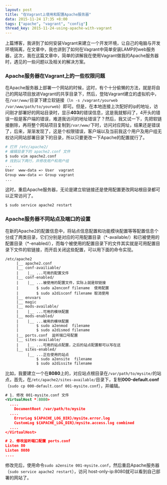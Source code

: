 ```yaml
---
layout: post
title: "在Vagrant上使用和配置Apache服务器"
data: 2015-11-24 17:35 +8:00
tags: ["apache", "vagrant", "config"]
thread_key: 2015-11-24-using-apache-with-vagrant
---
```


上篇博客，我讲到了如何安装Vagrant来建立一个开发环境，让自己的电脑与开发环境隔离，在文章中，我也讲到了如何在Vagrant中简单安装LAMP的web服务器，这次，我在这篇文章中，简单的讲解我在使用Vagrant做我的Apache服务器时，遇见的一些问题以及相关的解决方案。

### Apache服务器在Vagrant上的一些权限问题

在Apache服务器上部署一个网站的时候，这时，有个十分偷懒的方法，就是将自己的网站项目放进Vagrant的共享目录下，然后，登陆Vagrant建立的虚拟机中，在`/var/www/`目录下建立软链接（`ln -s /vagrant/yourweb /var/www/path/to/yourweb`）即可。但是，在本地连接上次配好的ip的地址，访问刚才部署好的网站目录时，显示**403**的错误信息，这是我就郁闷了，4开头的错误一般是客户端的错误，难道我访问的地址错误了？然后，我又试一下，先把软链接删除，再将整个网站项目复制到`/var/www/`下时，访问对应网址，结果还是错误了，后来，渐渐发现了，这是个权限错误，客户端以及当前我这个用户及用户组无权访问网站部署目录下的目录，所以只要更改一下Apache的配置就行了。

```bash
# 打开 /etc/apache2/
# 编辑目录下的 apache2.conf 文件
$ sudo vim apache2.conf
# 找到以下两行，并修改用户和用户组
...
User  www-data => User  vagrant
Group www-data => Group vagrant
...
```

这时，重启Apache服务器，无论是建立软链接还是使用配置更改网站根目录都可以正常访问了。

```bash
$ sudo service apache2 restart
```

### Apache服务器不同站点及端口的设置

在新的Apache2的配置信息中，将站点信息配置和功能模块配置等等配置信息个分成了两类目录，它们分别是对应的可用配置目录（\*-available/）和已被使用的配置目录（\*-enabled/），而每个被使用的配置目录下的文件其实就是可用配置目录下文件的软链接，而开启关闭这些配置，可以用下面的命令实现。

```tree
/etc/apache2
     |__ apache2.conf
     |__ conf-availiable/
     |    |__ ...可用的配置文件
     |__ conf-enabled/
     |    |__ ...被使用的配置文件，实际上就是软链接
     |        $ sudo a2enconf filename  使用配置
     |        $ sudo a2disconf filename 取消使用
     |__ envvars
     |__ magic
     |__ mods-available/
     |    |__ ...可用的模块配置
     |__ mods-enabled/
     |    |__ ...被用的模块配置
     |        $ sudo a2enmod  filename
     |        $ sudo a2dismod filename
     |__ ports.conf  监听端口号配置
     |__ sites-available/
     |    |__ ...可用的站点配置，之后的站点配置都可以写在这
     |__ sites-enabled/
          |__ ...正在使用的站点
              $ sudo a2ensite  filename
              $ sudo a2dissite filename
```

比如，我要建立一个在**8080**上的，对应站点根目录在`/var/path/to/mysite/`的站点，首先，在`/etc/apache2/sites-available/`目录下，复制**000-default.conf**（`sudo cp 000-default.conf 001-mysite.conf`），并编辑。

```xml
# 1. 修改 001-mysite.conf 文件
<VirtualHost *:8080>
  ....
	DocumentRoot /var/path/to/mysite
  ....
	ErrorLog ${APACHE_LOG_DIR}/mysite.error.log
	CustomLog ${APACHE_LOG_DIR}/mysite.access.log combined
  ....
</VirtualHost>

# 2. 修改监听端口配置 ports.conf
Listen 80
Listen 8080
....
```

修改完后，使用命令`sudo a2ensite 001-mysite.conf`，然后重启Apache服务器（`sudo service apache2 restart`），访问 host-only-ip:8080就可以看到自己部署的网站了。
